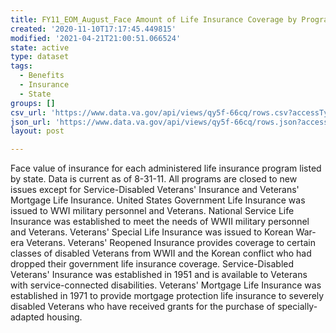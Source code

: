 ```yaml
---
title: FY11_EOM_August_Face Amount of Life Insurance Coverage by Program by State
created: '2020-11-10T17:17:45.449815'
modified: '2021-04-21T21:00:51.066524'
state: active
type: dataset
tags:
  - Benefits
  - Insurance
  - State
groups: []
csv_url: 'https://www.data.va.gov/api/views/qy5f-66cq/rows.csv?accessType=DOWNLOAD'
json_url: 'https://www.data.va.gov/api/views/qy5f-66cq/rows.json?accessType=DOWNLOAD'
layout: post

---
```

<p>Face value of insurance for each administered life insurance program listed by state. Data is current as of 8-31-11.  All programs are closed to new issues except for Service-Disabled Veterans' Insurance and Veterans' Mortgage Life Insurance.  United States Government Life Insurance was issued to WWI military personnel and Veterans.  National Service Life Insurance was established to meet the needs of WWII military personnel and Veterans.  Veterans' Special Life Insurance was issued to Korean War-era Veterans.  Veterans' Reopened Insurance provides coverage to certain classes of disabled Veterans from WWII and the Korean conflict who had dropped their government life insurance coverage.  Service-Disabled Veterans' Insurance was established in 1951 and is available to Veterans with service-connected disabilities.  Veterans' Mortgage Life Insurance was established in 1971 to provide mortgage protection life insurance to severely disabled Veterans who have received grants for the purchase of specially-adapted housing.</p>
